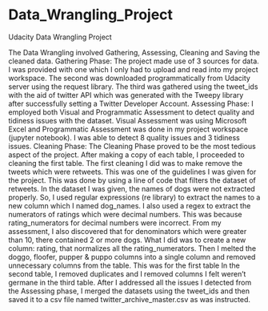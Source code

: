 # Data_Wrangling_Project
Udacity Data Wrangling Project 

The Data Wrangling involved Gathering, Assessing, Cleaning and Saving the
cleaned data.
Gathering Phase: The project made use of 3 sources for data. I was provided
with one which I only had to upload and read into my project workspace. The
second was downloaded programmatically from Udacity server using the
request library. The third was gathered using the tweet_ids with the aid of
twitter API which was generated with the Tweepy library after successfully
setting a Twitter Developer Account.
Assessing Phase: I employed both Visual and Programmatic Assessment to
detect quality and tidiness issues with the dataset. Visual Assessment was
using Microsoft Excel and Programmatic Assessment was done in my project
workspace (jupyter notebook). I was able to detect 8 quality issues and 3
tidiness issues.
Cleaning Phase: The Cleaning Phase proved to be the most tedious aspect of
the project. After making a copy of each table, I proceeded to cleaning the first
table.
The first cleaning I did was to make remove the tweets which were retweets.
This was one of the guidelines I was given for the project. This was done by
using a line of code that filters the dataset of retweets.
In the dataset I was given, the names of dogs were not extracted properly. So, I
used regular expressions (re library) to extract the names to a new column
which I named dog_names.
I also used a regex to extract the numerators of ratings which were decimal
numbers. This was because rating_numerators for decimal numbers were
incorrect. From my assessment, I also discovered that for denominators which
were greater than 10, there contained 2 or more dogs. What I did was to create
a new column: rating, that normalizes all the rating_numerators.
Then I melted the doggo, floofer, pupper & puppo columns into a single column
and removed unnecessary columns from the table. This was for the first table
In the second table, I removed duplicates and I removed columns I felt weren’t
germane in the third table.
After I addressed all the issues I detected from the Assessing phase, I merged
the datasets using the tweet_ids and then saved it to a csv file named
twitter_archive_master.csv as was instructed.
